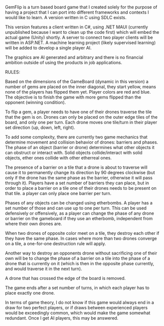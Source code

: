 GemFlip is a turn based board game that I created solely for the purpose of having a project that I can port into different frameworks and contexts I would like to learn.
A version written in C using SDLC exists. 

This version features a client written in C#, using .NET MAUI (currently unpublished because I want to clean up the code first) which will embed the actual game (Unity) shortly. A server to connect two player clients will be written in ASP.NET. A machine learning project (likely supervised learning) will be added to develop a single player AI. 

The graphics are AI generated and arbitrary and there is no financial ambition outside of using the products in job applications.

RULES:

Based on the dimensions of the GameBoard (dynamic in this version) a number of gems are placed on the inner diagonal, they start yellow, means none of the players has flipped them yet. Player colors are red and blue. The objective is to finish the game with more gems flipped than the opponent (winning condition).

To flip a gem, a player needs to have one of their drones traverse the tile that the gem is on. Drones can only be placed on the outer edge tiles of the board, and only one per turn. Each drone moves one tile/turn in their player set direction (up, down, left, right).

To add some complexity, there are currently two game mechanics that determine movement and collision behavior of drones: barriers and phases. The phase of an object (barrier or drone) determines what other objects it can obstruct or interact with. Solid objects collide/interact with solid objects, ether ones collide with other etherreal ones. 

The presence of a barrier on a tile that a drone is about to traverse will cause it to permanently change its direction by 90 degrees clockwise (but only if the drone has the same phase as the barrier, otherwise it will pass through it). Players have a set number of barriers they can place, but in order to place a barrier on a tile one of their drones needs to be present on that tile. a player can only place one barrier per turn.

Phases of any objects can be changed using etherbombs. A player has a set number of those and can use up to one per turn. This can be used defensively or offensively, as a player can change the phase of any drone or barrier on the gameboard if they use an etherbomb, independent from where their own drones are.

When two drones of opposite color meet on a tile, they destroy each other if they have the same phase. In cases where more than two drones converge on a tile, a one-for-one destruction rule will apply. 

Another way to destroy an opponents drone without sacrificing one of their own will be to change the phase of a barrier on a tile into the phase of a drone that is currently on it (which is then in the opposite phase currently, and would traverse it in the next turn).

A drone that has crossed the edge of the board is removed.

The game ends after a set number of turns, in which each player has to place exactly one drone.

In terms of game theory, I do not know if this game would always end in a draw for two perfect players, or if draws between experienced players would be exceedingly common, which would make the game somewhat redundant. Once I get AI players, this may be answered.
